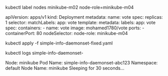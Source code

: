 
kubectl label nodes minikube-m02 node-role=minikube-m04

apiVersion: apps/v1
kind: Deployment
metadata:
  name: vote
spec:
  replicas: 1
  selector:
    matchLabels:
      app: vote
  template:
    metadata:
      labels:
        app: vote
    spec:
      containers:
        - name: vote
          image: mohamed1780/vote
          ports:
            - containerPort: 80
      nodeSelector:
        node-role: minikube-m04


kubectl apply -f simple-info-daemonset-fixed.yaml

kubectl logs simple-info-daemonset-<pod-name>

Node: minikube
Pod Name: simple-info-daemonset-abc123
Namespace: default
Node Name: minikube
Sleeping for 30 seconds...


